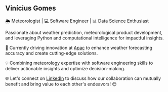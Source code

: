 ## Vinícius Gomes

🌦️ Meteorologist | 💻 Software Engineer | 📊 Data Science Enthusiast

Passionate about weather prediction, meteorological product development, and leveraging Python and computational intelligence for impactful insights.

🔭 Currently driving innovation at [Apac](https://www.apac.pe.gov.br/) to enhance weather forecasting accuracy and create cutting-edge solutions.

💡 Combining meteorology expertise with software engineering skills to deliver actionable insights and optimize decision-making.

🌐 Let's connect on [LinkedIn](https://www.linkedin.com/in/gomesvinicius/) to discuss how our collaboration can mutually benefit and bring value to each other's endeavors! 😊

<!--
**viniciusgcjr/viniciusgcjr** is a ✨ _special_ ✨ repository because its `README.md` (this file) appears on your GitHub profile.

Here are some ideas to get you started:

- 🔭 I’m currently working on ...
- 🌱 I’m currently learning ...
- 👯 I’m looking to collaborate on ...
- 🤔 I’m looking for help with ...
- 💬 Ask me about ...
- 📫 How to reach me: ...
- 😄 Pronouns: ...
- ⚡ Fun fact: ...
-->

